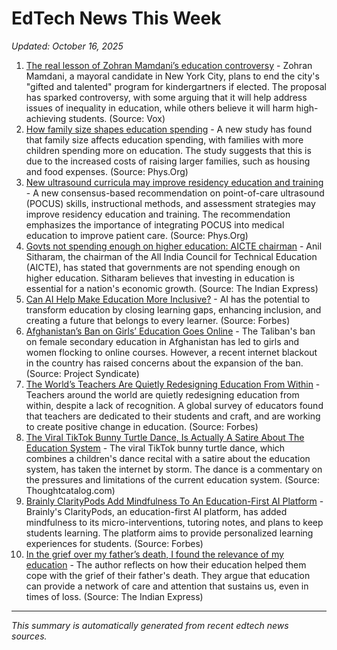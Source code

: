 # EdTech News This Week
*Updated: October 16, 2025*

1. [The real lesson of Zohran Mamdani’s education controversy](https://www.vox.com/politics/464138/zohran-mamdani-gifted-programs-education) - Zohran Mamdani, a mayoral candidate in New York City, plans to end the city's "gifted and talented" program for kindergartners if elected. The proposal has sparked controversy, with some arguing that it will help address issues of inequality in education, while others believe it will harm high-achieving students. (Source: Vox)
2. [How family size shapes education spending](https://phys.org/news/2025-10-family-size.html) - A new study has found that family size affects education spending, with families with more children spending more on education. The study suggests that this is due to the increased costs of raising larger families, such as housing and food expenses. (Source: Phys.Org)
3. [New ultrasound curricula may improve residency education and training](https://phys.org/news/2025-10-ultrasound-curricula-residency.html) - A new consensus-based recommendation on point-of-care ultrasound (POCUS) skills, instructional methods, and assessment strategies may improve residency education and training. The recommendation emphasizes the importance of integrating POCUS into medical education to improve patient care. (Source: Phys.Org)
4. [Govts not spending enough on higher education: AICTE chairman](https://indianexpress.com/article/cities/pune/govts-not-spending-enough-on-higher-education-aicte-chairman-10298086/) - Anil Sitharam, the chairman of the All India Council for Technical Education (AICTE), has stated that governments are not spending enough on higher education. Sitharam believes that investing in education is essential for a nation's economic growth. (Source: The Indian Express)
5. [Can AI Help Make Education More Inclusive?](https://www.forbes.com/sites/danfitzpatrick/2025/10/10/can-ai-help-make-education-more-inclusive/) - AI has the potential to transform education by closing learning gaps, enhancing inclusion, and creating a future that belongs to every learner. (Source: Forbes)
6. [Afghanistan’s Ban on Girls’ Education Goes Online](https://www.project-syndicate.org/commentary/afghanistan-internet-shutdown-expanding-ban-on-girls-education-by-gordon-brown-2025-10) - The Taliban's ban on female secondary education in Afghanistan has led to girls and women flocking to online courses. However, a recent internet blackout in the country has raised concerns about the expansion of the ban. (Source: Project Syndicate)
7. [The World’s Teachers Are Quietly Redesigning Education From Within](https://www.forbes.com/sites/vickiphillips/2025/10/10/the-worlds-teachers-are-quietly-redesigning-education-from-within/) - Teachers around the world are quietly redesigning education from within, despite a lack of recognition. A global survey of educators found that teachers are dedicated to their students and craft, and are working to create positive change in education. (Source: Forbes)
8. [The Viral TikTok Bunny Turtle Dance, Is Actually A Satire About The Education System](https://thoughtcatalog.com/nicole-stawiarski/2025/10/the-viral-tiktok-bunny-turtle-dance-is-actually-a-satire-about-the-education-system/) - The viral TikTok bunny turtle dance, which combines a children's dance recital with a satire about the education system, has taken the internet by storm. The dance is a commentary on the pressures and limitations of the current education system. (Source: Thoughtcatalog.com)
9. [Brainly ClarityPods Add Mindfulness To An Education-First AI Platform](https://www.forbes.com/sites/rayravaglia/2025/10/10/brainly-claritypods-add-mindfulness-to-an-education-first-ai-platform/) - Brainly's ClarityPods, an education-first AI platform, has added mindfulness to its micro-interventions, tutoring notes, and plans to keep students learning. The platform aims to provide personalized learning experiences for students. (Source: Forbes)
10. [In the grief over my father’s death, I found the relevance of my education](https://indianexpress.com/article/opinion/columns/fathers-death-grief-mourning-sociology-of-grief-education-10300655/) - The author reflects on how their education helped them cope with the grief of their father's death. They argue that education can provide a network of care and attention that sustains us, even in times of loss. (Source: The Indian Express)

---
*This summary is automatically generated from recent edtech news sources.*
